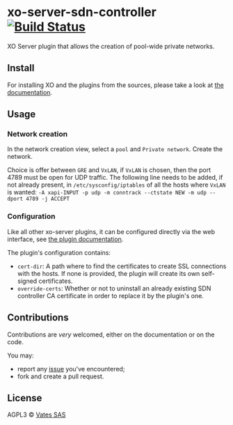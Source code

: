# xo-server-sdn-controller [![Build Status](https://travis-ci.org/vatesfr/xen-orchestra.png?branch=master)](https://travis-ci.org/vatesfr/xen-orchestra)

XO Server plugin that allows the creation of pool-wide private networks.

## Install

For installing XO and the plugins from the sources, please take a look at [the documentation](https://xen-orchestra.com/docs/from_the_sources.html).

## Usage

### Network creation

In the network creation view, select a `pool` and `Private network`.
Create the network.

Choice is offer between `GRE` and `VxLAN`, if `VxLAN` is chosen, then the port 4789 must be open for UDP traffic.
The following line needs to be added, if not already present, in `/etc/sysconfig/iptables` of all the hosts where `VxLAN` is wanted:
`-A xapi-INPUT -p udp -m conntrack --ctstate NEW -m udp --dport 4789 -j ACCEPT`

### Configuration

Like all other xo-server plugins, it can be configured directly via
the web interface, see [the plugin documentation](https://xen-orchestra.com/docs/plugins.html).

The plugin's configuration contains:
- `cert-dir`: A path where to find the certificates to create SSL connections with the hosts.
If none is provided, the plugin will create its own self-signed certificates.
- `override-certs`: Whether or not to uninstall an already existing SDN controller CA certificate in order to replace it by the plugin's one.

## Contributions

Contributions are *very* welcomed, either on the documentation or on
the code.

You may:

- report any [issue](https://github.com/vatesfr/xen-orchestra/issues)
  you've encountered;
- fork and create a pull request.

## License

AGPL3 © [Vates SAS](http://vates.fr)
